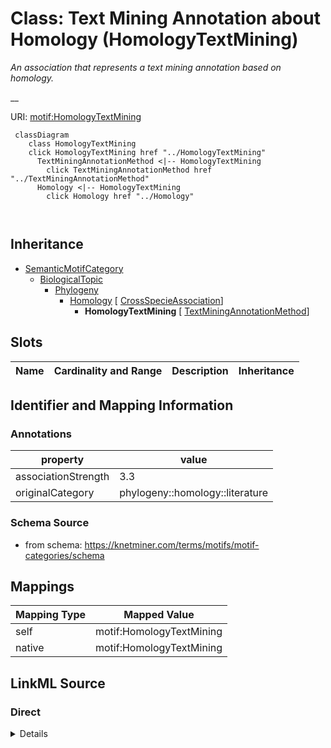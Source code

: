 

# Class: Text Mining Annotation about Homology (HomologyTextMining) 


_An association that represents a text mining annotation based on homology._

__





URI: [motif:HomologyTextMining](https://knetminer.com/terms/motifs/motif-categories/HomologyTextMining)






```mermaid
 classDiagram
    class HomologyTextMining
    click HomologyTextMining href "../HomologyTextMining"
      TextMiningAnnotationMethod <|-- HomologyTextMining
        click TextMiningAnnotationMethod href "../TextMiningAnnotationMethod"
      Homology <|-- HomologyTextMining
        click Homology href "../Homology"
      
      
```





## Inheritance
* [SemanticMotifCategory](SemanticMotifCategory.md)
    * [BiologicalTopic](BiologicalTopic.md)
        * [Phylogeny](Phylogeny.md)
            * [Homology](Homology.md) [ [CrossSpecieAssociation](CrossSpecieAssociation.md)]
                * **HomologyTextMining** [ [TextMiningAnnotationMethod](TextMiningAnnotationMethod.md)]



## Slots

| Name | Cardinality and Range | Description | Inheritance |
| ---  | --- | --- | --- |









## Identifier and Mapping Information





### Annotations

| property | value |
| --- | --- |
| associationStrength | 3.3 |
| originalCategory | phylogeny::homology::literature |




### Schema Source


* from schema: https://knetminer.com/terms/motifs/motif-categories/schema




## Mappings

| Mapping Type | Mapped Value |
| ---  | ---  |
| self | motif:HomologyTextMining |
| native | motif:HomologyTextMining |







## LinkML Source

<!-- TODO: investigate https://stackoverflow.com/questions/37606292/how-to-create-tabbed-code-blocks-in-mkdocs-or-sphinx -->

### Direct

<details>
```yaml
name: HomologyTextMining
annotations:
  associationStrength:
    tag: associationStrength
    value: 3.3
  originalCategory:
    tag: originalCategory
    value: phylogeny::homology::literature
description: 'An association that represents a text mining annotation based on homology.

  '
title: Text Mining Annotation about Homology
notes:
- 'original category no: 3.3'
from_schema: https://knetminer.com/terms/motifs/motif-categories/schema
is_a: Homology
mixins:
- TextMiningAnnotationMethod

```
</details>

### Induced

<details>
```yaml
name: HomologyTextMining
annotations:
  associationStrength:
    tag: associationStrength
    value: 3.3
  originalCategory:
    tag: originalCategory
    value: phylogeny::homology::literature
description: 'An association that represents a text mining annotation based on homology.

  '
title: Text Mining Annotation about Homology
notes:
- 'original category no: 3.3'
from_schema: https://knetminer.com/terms/motifs/motif-categories/schema
is_a: Homology
mixins:
- TextMiningAnnotationMethod

```
</details>